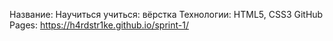 Название: Научиться учиться: вёрстка
Технологии: HTML5, CSS3
GitHub Pages: https://h4rdstr1ke.github.io/sprint-1/

